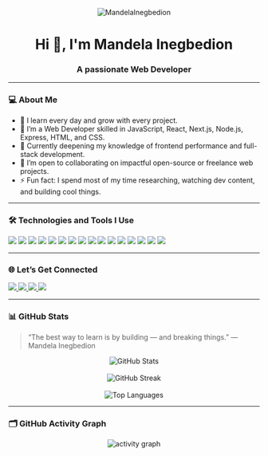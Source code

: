 <p align="center">
  <img src="https://komarev.com/ghpvc/?username=MandelaInegbedion&label=Profile%20views&color=0e75b6&style=flat" alt="MandelaInegbedion" />
</p>

<h1 align="center">Hi 👋, I'm Mandela Inegbedion</h1>
<h3 align="center">A passionate Web Developer</h3>

---

### 💻 About Me

- 🌱 I learn every day and grow with every project.
- 🔭 I’m a Web Developer skilled in JavaScript, React, Next.js, Node.js, Express, HTML, and CSS.
- 🧠 Currently deepening my knowledge of frontend performance and full-stack development.
- 🤝 I’m open to collaborating on impactful open-source or freelance web projects.
- ⚡ Fun fact: I spend most of my time researching, watching dev content, and building cool things.

---

### 🛠️ Technologies and Tools I Use

<p>
  <!-- Frontend -->
  <img src="https://img.shields.io/badge/JavaScript-F7DF1E?style=for-the-badge&logo=javascript&logoColor=black"/>
  <img src="https://img.shields.io/badge/TypeScript-3178C6?style=for-the-badge&logo=typescript&logoColor=white"/>
  <img src="https://img.shields.io/badge/React-20232A?style=for-the-badge&logo=react&logoColor=61DAFB"/>
  <img src="https://img.shields.io/badge/Next.js-000000?style=for-the-badge&logo=next.js&logoColor=white"/>
  <img src="https://img.shields.io/badge/Tailwind_CSS-06B6D4?style=for-the-badge&logo=tailwind-css&logoColor=white"/>
  <img src="https://img.shields.io/badge/Bootstrap-563D7C?style=for-the-badge&logo=bootstrap&logoColor=white"/>
  <img src="https://img.shields.io/badge/HTML5-E34F26?style=for-the-badge&logo=html5&logoColor=white"/>
  <img src="https://img.shields.io/badge/CSS3-1572B6?style=for-the-badge&logo=css3&logoColor=white"/>

  <!-- Backend -->
  <img src="https://img.shields.io/badge/Node.js-339933?style=for-the-badge&logo=node.js&logoColor=white"/>
  <img src="https://img.shields.io/badge/Express.js-000000?style=for-the-badge&logo=express&logoColor=white"/>
  <img src="https://img.shields.io/badge/MongoDB-47A248?style=for-the-badge&logo=mongodb&logoColor=white"/>

  <!-- Tools -->
  <img src="https://img.shields.io/badge/Git-F05032?style=for-the-badge&logo=git&logoColor=white"/>
  <img src="https://img.shields.io/badge/GitHub_Actions-2088FF?style=for-the-badge&logo=github-actions&logoColor=white"/>
  <img src="https://img.shields.io/badge/Prettier-F7B93E?style=for-the-badge&logo=prettier&logoColor=black"/>
  <img src="https://img.shields.io/badge/Markdown-000000?style=for-the-badge&logo=markdown&logoColor=white"/>
  <img src="https://img.shields.io/badge/VS_Code-007ACC?style=for-the-badge&logo=visual-studio-code&logoColor=white"/>
</p>

---

### 🌐 Let’s Get Connected

<p>
  <a href="https://x.com/Mandyy_Special?t=LnnyJ_bFwfxbcfyRPLt9Fg&s=08" target="_blank">
    <img src="https://img.shields.io/badge/Twitter-1DA1F2?style=for-the-badge&logo=twitter&logoColor=white"/>
  </a>
  <a href="https://www.linkedin.com/in/mandela-inegbedion-478bb5247/" target="_blank">
    <img src="https://img.shields.io/badge/LinkedIn-0A66C2?style=for-the-badge&logo=linkedin&logoColor=white"/>
  </a>
  <a href="https://www.instagram.com/mandyy_special/profilecard/?igsh=MTBubjFwYzd5bXVzYw==" target="_blank">
    <img src="https://img.shields.io/badge/Instagram-E4405F?style=for-the-badge&logo=instagram&logoColor=white"/>
  </a>
  <a href="mailto:mandelainegbedion9@gmail.com" target="_blank">
    <img src="https://img.shields.io/badge/Gmail-D14836?style=for-the-badge&logo=gmail&logoColor=white"/>
  </a>
</p>

---

### 📊 GitHub Stats

> “The best way to learn is by building — and breaking things.” — Mandela Inegbedion

<p align="center">
  <img src="https://github-readme-stats.vercel.app/api?username=MandelaInegbedion&show_icons=true&theme=radical" alt="GitHub Stats" />
  <br/><br/>
  <img src="https://streak-stats.demolab.com?user=MandelaInegbedion&theme=radical" alt="GitHub Streak" />
  <br/><br/>
  <img src="https://github-readme-stats.vercel.app/api/top-langs/?username=MandelaInegbedion&layout=compact&theme=radical" alt="Top Languages" />
</p>

---

### 🗂️ GitHub Activity Graph

<p align="center">
  <img src="https://github-readme-activity-graph.vercel.app/graph?username=MandelaInegbedion&theme=radical" alt="activity graph" />
</p>
